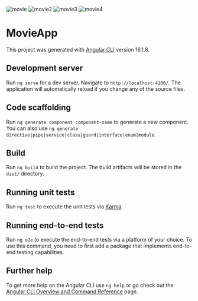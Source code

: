
![movie](https://github.com/zeynepcircir/Movies-App-Angular/assets/81877446/32117a6f-ee52-4d5b-a383-255651022530)
![movie2](https://github.com/zeynepcircir/Movies-App-Angular/assets/81877446/771b0bf1-6307-4c1e-84e4-0795b3b5d11f)
![movie3](https://github.com/zeynepcircir/Movies-App-Angular/assets/81877446/03856b9b-636d-460d-a441-eebc0f12b95d)
![movie4](https://github.com/zeynepcircir/Movies-App-Angular/assets/81877446/3f6a2b11-aa39-41d3-9e41-fc6bc2e9ee81)

# MovieApp

This project was generated with [Angular CLI](https://github.com/angular/angular-cli) version 16.1.8.

## Development server

Run `ng serve` for a dev server. Navigate to `http://localhost:4200/`. The application will automatically reload if you change any of the source files.

## Code scaffolding

Run `ng generate component component-name` to generate a new component. You can also use `ng generate directive|pipe|service|class|guard|interface|enum|module`.

## Build

Run `ng build` to build the project. The build artifacts will be stored in the `dist/` directory.

## Running unit tests

Run `ng test` to execute the unit tests via [Karma](https://karma-runner.github.io).

## Running end-to-end tests

Run `ng e2e` to execute the end-to-end tests via a platform of your choice. To use this command, you need to first add a package that implements end-to-end testing capabilities.

## Further help

To get more help on the Angular CLI use `ng help` or go check out the [Angular CLI Overview and Command Reference](https://angular.io/cli) page.
